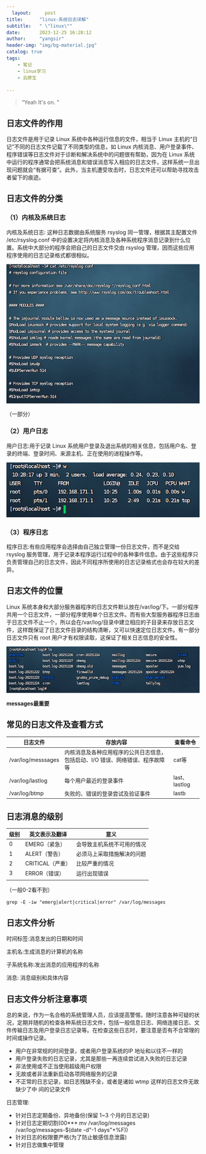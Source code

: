```yaml
---
  layout:     post
title:      "linux-系统日志详解"
subtitle:   " \"linux\""
date:       2023-12-25 16:28:12
author:     "yangsir"
header-img: "img/bg-material.jpg"
catalog: true
tags:
    - 笔记
    - linux学习
    - 云原生

---
```


> “Yeah It's on. ”


<p id = "build"></p>

## 日志文件的作用

日志文件是用于记录 Linux 系统中各种运行信息的文件，相当于 Linux 主机的“日记”不同的日志文件记载了不同类型的信息，如 Linux 内核消息、用户登录事件、程序错误等日志文件对于诊断和解决系统中的问题很有帮助，因为在 Linux 系统中运行的程序通常会把系统消息和错误消息写入相应的日志文件，这样系统一旦出现问题就会“有据可查”。此外，当主机遭受攻击时，日志文件还可以帮助寻找攻击者留下的痕迹。



## 日志文件的分类



### （1）内核及系统日志

内核及系统日志: 这种日志数据由系统服务 rsyslog 同一管理，根据其主配置文件
/etc/rsyslog.conf 中的设置决定将内核消息及各种系统程序消息记录到什么位置。系统中大部分的程序会把自己的日志文件交由 rsyslog 管理，因而这些应用程序使用的日志记录格式都很相似。

![image-20240105102613915](\img\springBoot\image-20240105102613915.png)

（一部分）



### （2）用户日志



用户日志:用于记录 Linux 系统用户登录及退出系统的相关信息，包括用户名、登录的终端、登录时间、来源主机、正在使用的进程操作等。



![image-20240105102831033](\img\springBoot\image-20240105102831033.png)





### （3）程序日志



程序日志:有些应用程序会选择由自己独立管理一份日志文件，而不是交给 rsyslog 服务管理，用于记录本程序运行过程中的各种事件信息。由于这些程序只负责管理自己的日志文件，因此不同程序所使用的日志记录格式也会存在较大的差异。



## 日志文件的位置



Linux 系统本身和大部分服务器程序的日志文件默认放在/var/log/下。一部分程序共用一个日志文件，一部分程序使用单个日志文件。而有些大型服务器程序日志由于日志文件不止一个，所以会在/var/log/目录中建立相应的子目录来存放日志文件，这样既保证了日志文件目录的结构清晰，又可以快速定位日志文件。有一部分日志文件只有 root 用户才有权限读取，这保证了相关日志信息的安全性。

![image-20240105103045513](\img\springBoot\image-20240105103045513.png)



**messages最重要**



## 常见的日志文件及查看方式



| 日志文件           | 存放内容                                                     | 查看命令      |
| ------------------ | ------------------------------------------------------------ | ------------- |
| /var/log/messsages | 内核消息及各种应用程序的公共日志信息，包括启动、I/O 错误、网络错误、程序故障等 | cat等         |
| /var/log/lastlog   | 每个用户最近的登录事件                                       | last、lastlog |
| /var/log/btmp      | 失败的、错误的登录尝试及验证事件                             | lastb         |





## 日志消息的级别

| 级别 | 英文表示及翻译   | 意义                       |
| ---- | ---------------- | -------------------------- |
| 0    | EMERG（紧急）    | 会导致主机系统不可用的情况 |
| 1    | ALERT（警告）    | 必须马上采取措施解决的问题 |
| 2    | CRITICAL（严重） | 比较严重的情况             |
| 3    | ERROR（错误）    | 运行出现错误               |
|      |                  |                            |

（一般0-2看不到）



```shell
grep -E -iw "emerg|alert|critical|error" /var/log/messages
```





## 日志文件分析



时间标签:消息发出的日期和时间

主机名:生成消息的计算机的名称

子系统名称:发出消息的应用程序的名称

消息: 消息级别和具体内容



## 日志文件分析注意事项



总的来说，作为一名合格的系统管理人员，应该提高警惕，随时注意各种可疑的状况，定期并随机的检查各种系统日志文件，包括一般信息日志、网络连接日志、文件传输日志及用户登录日志记录等。在检查这些日志时，要注意是否有不合常理的时间或操作记录。

- 用户在非常规的时间登录，或者用户登录系统的IP 地址和以往不一样的
- 用户登录失败的日志记录，尤其是那些一再连续尝试进入失败的日志记录
- 非法使用或不正当使用超级用户权限
- 无故或者非法重新启动各项网络服务的记录
- 不正常的日志记录，如日志残缺不全，或者是诸如 wtmp 这样的日志文件无故缺少了中
  间的记录文件



日志管理:

- 针对日志定期备份、异地备份(保留 1~3 个月的日志记录)
- 针对日志定期切割(00*** mv /var/log/messages /var/log/messages-$(date -d"-1 days"+%F))
- 针对日志的权限要严格(为了防止敏感信息泄露)
- 针对日志做集中管理

